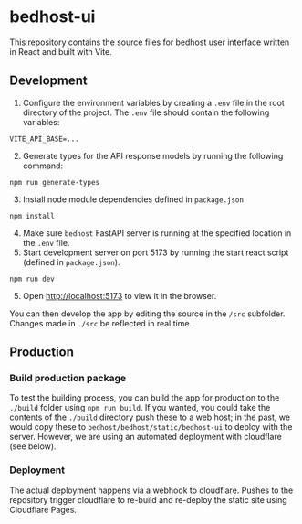 # bedhost-ui

This repository contains the source files for bedhost user interface written in React and built with Vite.

## Development

1. Configure the environment variables by creating a `.env` file in the root directory of the project. The `.env` file should contain the following variables:

```
VITE_API_BASE=...
```

2. Generate types for the API response models by running the following command:

```
npm run generate-types
```

3. Install node module dependencies defined in `package.json`

```
npm install
```

4. Make sure `bedhost` FastAPI server is running at the specified location in the `.env` file.
5. Start development server on port 5173 by running the start react script (defined in `package.json`).

```
npm run dev
```

5. Open [http://localhost:5173](http://localhost:5173/) to view it in the browser.

You can then develop the app by editing the source in the `/src` subfolder. Changes made in `./src` be reflected in real time.

## Production

### Build production package

To test the building process, you can build the app for production to the `./build` folder using `npm run build`.
If you wanted, you could take the contents of the `./build` directory push these to a web host; in the past, we would copy these to `bedhost/bedhost/static/bedhost-ui` to deploy with the server.
However, we are using an automated deployment with cloudflare (see below).

### Deployment

The actual deployment happens via a webhook to cloudflare. Pushes to the repository trigger cloudflare to re-build and re-deploy the static site using Cloudflare Pages.
